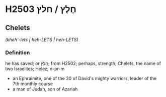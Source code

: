 # H2503 חֶלֶץ / חלץ

## Chelets

_(kheh'-lets | heh-LETS | heh-LETS)_

### Definition

he has saved; or חֵלֶץ; from H2502; perhaps, strength; Chelets, the name of two Israelites; Helez; n-pr-m

- an Ephraimite, one of the 30 of David's mighty warriors, leader of the 7th monthly course
- a man of Judah, son of Azariah
